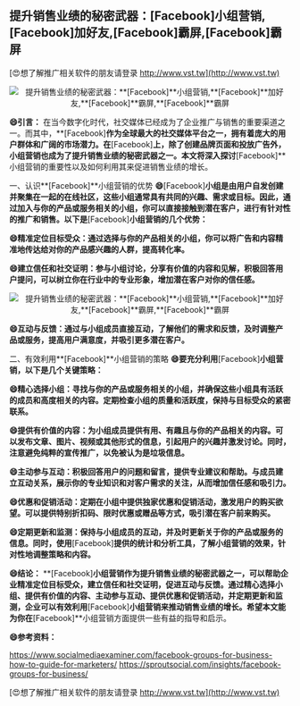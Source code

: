 ## **提升销售业绩的秘密武器：**[Facebook]**小组营销,**[Facebook]**加好友,**[Facebook]**霸屏,**[Facebook]**霸屏**

[😍想了解推广相关软件的朋友请登录 http://www.vst.tw](http://www.vst.tw)

 <center><img src="https://vst.tw/MP4/tuiguang/png/2.png" alt="提升销售业绩的秘密武器：**[Facebook]**小组营销,**[Facebook]**加好友,**[Facebook]**霸屏,**[Facebook]**霸屏"></center>

**😄引言：**
在当今数字化时代，社交媒体已经成为了企业推广与销售的重要渠道之一。而其中，**[Facebook]**作为全球最大的社交媒体平台之一，拥有着庞大的用户群体和广阔的市场潜力。在**[Facebook]**上，除了创建品牌页面和投放广告外，小组营销也成为了提升销售业绩的秘密武器之一。本文将深入探讨**[Facebook]**小组营销的重要性以及如何利用其来促进销售业绩的增长。

一、认识**[Facebook]**小组营销的优势
**😄**[Facebook]**小组是由用户自发创建并聚集在一起的在线社区，这些小组通常具有共同的兴趣、需求或目标。因此，通过加入与你的产品或服务相关的小组，你可以直接接触到潜在客户，进行有针对性的推广和销售。以下是**[Facebook]**小组营销的几个优势：**

**😄精准定位目标受众：通过选择与你的产品相关的小组，你可以将广告和内容精准地传达给对你的产品感兴趣的人群，提高转化率。**

**😄建立信任和社交证明：参与小组讨论，分享有价值的内容和见解，积极回答用户提问，可以树立你在行业中的专业形象，增加潜在客户对你的信任感。**

 <center><img src="https://vst.tw/MP4/tuiguang/png/6.png" alt="提升销售业绩的秘密武器：**[Facebook]**小组营销,**[Facebook]**加好友,**[Facebook]**霸屏,**[Facebook]**霸屏"></center>

**😄互动与反馈：通过与小组成员直接互动，了解他们的需求和反馈，及时调整产品或服务，提高用户满意度，并吸引更多潜在客户。**

二、有效利用**[Facebook]**小组营销的策略
**😄要充分利用**[Facebook]**小组营销，以下是几个关键策略：**

**😄精心选择小组：寻找与你的产品或服务相关的小组，并确保这些小组具有活跃的成员和高度相关的内容。定期检查小组的质量和活跃度，保持与目标受众的紧密联系。**

**😄提供有价值的内容：为小组成员提供有用、有趣且与你的产品相关的内容。可以发布文章、图片、视频或其他形式的信息，引起用户的兴趣并激发讨论。同时，注意避免纯粹的宣传推广，以免被认为是垃圾信息。**

**😄主动参与互动：积极回答用户的问题和留言，提供专业建议和帮助。与成员建立互动关系，展示你的专业知识和对客户需求的关注，从而增加信任感和吸引力。**

**😄优惠和促销活动：定期在小组中提供独家优惠和促销活动，激发用户的购买欲望。可以提供特别折扣码、限时优惠或赠品等方式，吸引潜在客户前来购买。**

**😄定期更新和监测：保持与小组成员的互动，并及时更新关于你的产品或服务的信息。同时，使用**[Facebook]**提供的统计和分析工具，了解小组营销的效果，针对性地调整策略和内容。**

**😄结论：**
**[Facebook]**小组营销作为提升销售业绩的秘密武器之一，可以帮助企业精准定位目标受众，建立信任和社交证明，促进互动与反馈。通过精心选择小组、提供有价值的内容、主动参与互动、提供优惠和促销活动，并定期更新和监测，企业可以有效利用**[Facebook]**小组营销来推动销售业绩的增长。希望本文能为你在**[Facebook]**小组营销方面提供一些有益的指导和启示。

**😄参考资料：**

https://www.socialmediaexaminer.com/facebook-groups-for-business-how-to-guide-for-marketers/
https://sproutsocial.com/insights/facebook-groups-for-business/

[😍想了解推广相关软件的朋友请登录 http://www.vst.tw](http://www.vst.tw)




